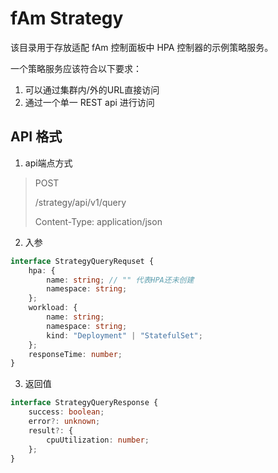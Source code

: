 # fAm Strategy

该目录用于存放适配 fAm 控制面板中 HPA 控制器的示例策略服务。

一个策略服务应该符合以下要求：

1. 可以通过集群内/外的URL直接访问
2. 通过一个单一 REST api 进行访问

## API  格式

1. api端点方式

> POST 
>
> /strategy/api/v1/query
>
> Content-Type: application/json

2. 入参

```typescript
interface StrategyQueryRequset {
    hpa: {
        name: string; // "" 代表HPA还未创建
        namespace: string;
    };
    workload: {
        name: string;
        namespace: string;
        kind: "Deployment" | "StatefulSet";
    };
    responseTime: number;
}

```

3. 返回值

```typescript
interface StrategyQueryResponse {
    success: boolean;
    error?: unknown;
    result?: {
        cpuUtilization: number;
    };
}
```

